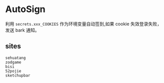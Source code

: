 # AutoSign
利用 `secrets.xxx_COOKIES` 作为环境变量自动签到,如果 cookie 失效登录失败，发送 bark 通知。

## sites

    sehuatang
    zodgame
    bisi
    52pojie
    sketchupbar

